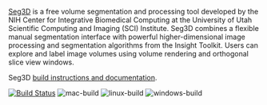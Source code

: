 [Seg3D](http://www.seg3d.org) is a free volume segmentation and processing tool developed by the NIH Center for Integrative Biomedical Computing at the University of Utah Scientific Computing and Imaging (SCI) Institute. Seg3D combines a flexible manual segmentation interface with powerful higher-dimensional image processing and segmentation algorithms from the Insight Toolkit. Users can explore and label image volumes using volume rendering and orthogonal slice view windows.

Seg3D [build instructions and documentation](http://seg3d.readthedocs.io).

[![Build Status](https://travis-ci.org/SCIInstitute/Seg3D.svg?branch=master)](https://travis-ci.org/SCIInstitute/Seg3D)
![mac-build](https://github.com/SCIInstitute/Seg3D/workflows/mac-build/badge.svg)
![linux-build](https://github.com/SCIInstitute/Seg3D/workflows/linux-build/badge.svg)
![windows-build](https://github.com/SCIInstitute/Seg3D/workflows/windows-build/badge.svg)
